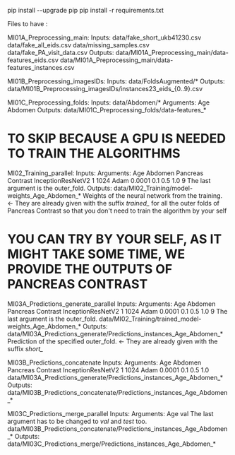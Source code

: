 pip install --upgrade pip
pip install -r requirements.txt

Files to have : 

MI01A_Preprocessing_main:
Inputs:
    data/fake_short_ukb41230.csv
    data/fake_all_eids.csv
    data/missing_samples.csv
    data/fake_PA_visit_data.csv
Outputs:
    data/MI01A_Preprocessing_main/data-features_eids.csv
    data/MI01A_Preprocessing_main/data-features_instances.csv


MI01B_Preprocessing_imagesIDs:
Inputs:
    data/FoldsAugmented/*
Outputs:
    data/MI01B_Preprocessing_imagesIDs/instances23_eids_{0..9}.csv

MI01C_Preprocessing_folds:
Inputs:
    data/Abdomen/*
    Arguments: Age Abdomen
Outputs:
    data/MI01C_Preprocessing_folds/data-features_*

# TO SKIP BECAUSE A GPU IS NEEDED TO TRAIN THE ALGORITHMS
MI02_Training_parallel:
Inputs:
    Arguments: Age Abdomen Pancreas Contrast InceptionResNetV2 1 1024 Adam 0.0001 0.1 0.5 1.0 9
               The last argument is the outer_fold.
Outputs:
    data/MI02_Training/model-weights_Age_Abdomen_*
    Weights of the neural network from the training. <- They are already given with the suffix *trained_* for all the outer folds of Pancreas Contrast so that you don't need to train the algorithm by your self

# YOU CAN TRY BY YOUR SELF, AS IT MIGHT TAKE SOME TIME, WE PROVIDE THE OUTPUTS OF PANCREAS CONTRAST
MI03A_Predictions_generate_parallel
Inputs:
    Arguments: Age Abdomen Pancreas Contrast InceptionResNetV2 1 1024 Adam 0.0001 0.1 0.5 1.0 9
               The last argument is the outer_fold.
    data/MI02_Training/trained_model-weights_Age_Abdomen_*
Outputs:
    data/MI03A_Predictions_generate/Predictions_instances_Age_Abdomen_*
    Prediction of the specified outer_fold. <- They are already given with the suffix *short_*


MI03B_Predictions_concatenate
Inputs:
    Arguments: Age Abdomen Pancreas Contrast InceptionResNetV2 1 1024 Adam 0.0001 0.1 0.5 1.0
    data/MI03A_Predictions_generate/Predictions_instances_Age_Abdomen_*
Outputs:
    data/MI03B_Predictions_concatenate/Predictions_instances_Age_Abdomen_*


MI03C_Predictions_merge_parallel
Inputs:
    Arguments: Age val
               The last argument has to be changed to *val* and *test* too.
    data/MI03B_Predictions_concatenate/Predictions_instances_Age_Abdomen_*
Outputs:
    data/MI03C_Predictions_merge/Predictions_instances_Age_Abdomen_*
